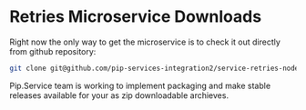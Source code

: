 # Retries Microservice Downloads

Right now the only way to get the microservice is to check it out directly from github repository:

```bash
git clone git@github.com/pip-services-integration2/service-retries-node.git
```

Pip.Service team is working to implement packaging and make stable releases available for your 
as zip downloadable archieves.
